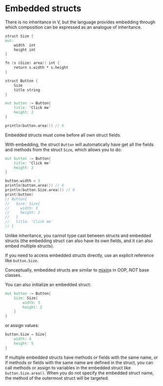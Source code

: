 # Embedded structs

There is no inheritance in V, but the language provides embedding through which composition can be
expressed as an analogue of inheritance.

```v play
struct Size {
mut:
	width  int
	height int
}

fn (s &Size) area() int {
	return s.width * s.height
}

struct Button {
	Size
	title string
}

mut button := Button{
	title: 'Click me'
	height: 2
}

println(button.area()) // 6
```

Embedded structs must come before all own struct fields.

With embedding, the struct `Button` will automatically have get all the fields and methods from
the struct `Size`, which allows you to do:

```v failcompile
mut button := Button{
	title: 'Click me'
	height: 2
}

button.width = 3
println(button.area()) // 6
println(button.Size.area()) // 6
print(button)
// Button{
//   Size: Size{
// 	   width: 3
// 	   height: 2
//   }
//   title: 'Click me'
// }
```

Unlike inheritance, you cannot type cast between structs and embedded structs
(the embedding struct can also have its own fields, and it can also embed multiple structs).

If you need to access embedded structs directly, use an explicit reference like `button.Size`.

Conceptually, embedded structs are similar to [mixin](https://en.wikipedia.org/wiki/Mixin)s
in OOP, *NOT* base classes.

You can also initialize an embedded struct:

```v oksyntax
mut button := Button{
	Size: Size{
		width: 3
		height: 2
	}
}
```

or assign values:

```v oksyntax
button.Size = Size{
	width: 4
	height: 5
}
```

If multiple embedded structs have methods or fields with the same name, or if methods or fields
with the same name are defined in the struct, you can call methods or assign to variables in
the embedded struct like `button.Size.area()`.
When you do not specify the embedded struct name, the method of the outermost struct will be
targeted.
